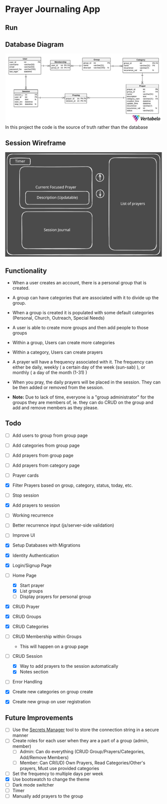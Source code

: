 # Prayer Journaling App
## Run
## Database Diagram
![Diagram](db-diagram.svg "Diagram for prayer journaling app")
In this project the code is the source of truth rather than the database
## Session Wireframe
![Wireframe](prayer-session.svg "Wireframe for the session view")
## Functionality
 - When a user creates an account, there is a personal group that is created.
 - A group can have categories that are associated with it to divide up the group.
 - When a group is created it is populated with some default categories (Personal, Church, Outreach, Special Needs)
 - A user is able to create more groups and then add people to those groups
 - Within a group, Users can create more categories
 - Within a category, Users can create prayers
 - A prayer will have a frequency associated with it. The frequency can either be daily, weekly ( a certain day of the week (sun-sab) ), or monthly ( a day of the month (1-31) )
 - When you pray, the daily prayers will be placed in the session. They can be then added or removed from the session.

 - **Note:** Due to lack of time, everyone is a "group administrator" for the groups they are members of, ie. they can do CRUD on the group and add and remove members as they please.
## Todo
 - [ ] Add users to group from group page
 - [ ] Add categories from group page
 - [ ] Add prayers from group page
 - [ ] Add prayers from category page
 - [ ] Prayer cards
 - [x] Filter Prayers based on group, category, status, today, etc.
 - [ ] Stop session
 - [x] Add prayers to session
 - [ ] Working recurrence
 - [ ] Better recurrence input (js/server-side validation)
 - [ ] Improve UI
 - [x] Setup Databases with Migrations
 - [x] Identity Authentication
 - [x] Login/Signup Page
 - [ ] Home Page
    - [x] Start prayer
    - [x] List groups
    - [ ] Display prayers for personal group
 - [x] CRUD Prayer
 - [x] CRUD Groups
 - [x] CRUD Categories
 - [ ] CRUD Membership within Groups
    - This will happen on a group page
 - [ ] CRUD Session
    - [x] Way to add prayers to the session automatically
    - [x] Notes section
 - [ ] Error Handling
 - [x] Create new categories on group create
 - [x] Create new group on user registration


## Future Improvements
 - [ ] Use the [Secrets Manager](https://learn.microsoft.com/en-us/aspnet/core/security/app-secrets?view=aspnetcore-9.0&tabs=linux) tool to store the connection string in a secure manner
 - [ ] Create roles for each user when they are a part of a group (admin, member)
    - [ ] Admin: Can do everything (CRUD Group/Prayers/Categories, Add/Remove Members)
    - [ ] Member: Can CR(UD) Own Prayers, Read Categories/Other's prayers, Must use provided categories
 - [ ] Set the frequency to multiple days per week
 - [x] Use bootswatch to change the theme
 - [ ] Dark mode switcher
 - [ ] Timer
 - [ ] Manually add prayers to the group
